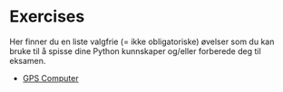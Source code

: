 # Exercises

Her finner du en liste valgfrie (= ikke obligatoriske) øvelser som du kan bruke til å spisse dine Python kunnskaper 
og/eller forberede deg til eksamen.

- [GPS Computer](exercise1.md)